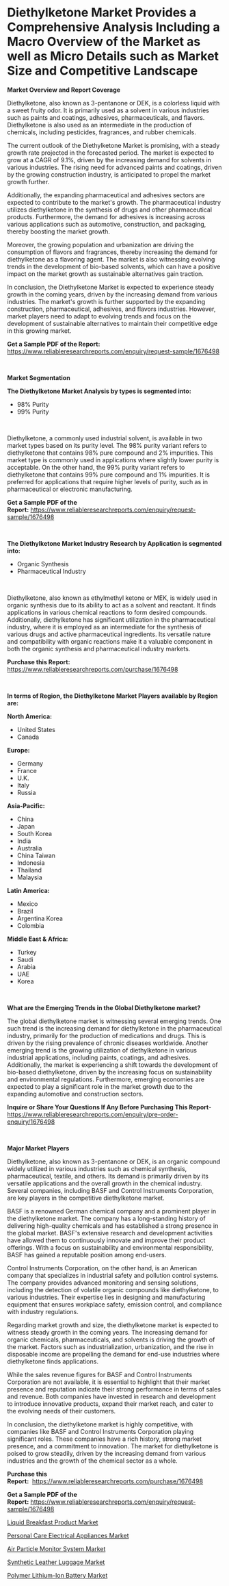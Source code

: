 <p><h1>Diethylketone Market Provides a Comprehensive Analysis Including a Macro Overview of the Market as well as Micro Details such as Market Size and Competitive Landscape</h1></p><p><strong>Market Overview and Report Coverage</strong></p>
<p><p>Diethylketone, also known as 3-pentanone or DEK, is a colorless liquid with a sweet fruity odor. It is primarily used as a solvent in various industries such as paints and coatings, adhesives, pharmaceuticals, and flavors. Diethylketone is also used as an intermediate in the production of chemicals, including pesticides, fragrances, and rubber chemicals.</p><p>The current outlook of the Diethylketone Market is promising, with a steady growth rate projected in the forecasted period. The market is expected to grow at a CAGR of 9.1%, driven by the increasing demand for solvents in various industries. The rising need for advanced paints and coatings, driven by the growing construction industry, is anticipated to propel the market growth further.</p><p>Additionally, the expanding pharmaceutical and adhesives sectors are expected to contribute to the market's growth. The pharmaceutical industry utilizes diethylketone in the synthesis of drugs and other pharmaceutical products. Furthermore, the demand for adhesives is increasing across various applications such as automotive, construction, and packaging, thereby boosting the market growth.</p><p>Moreover, the growing population and urbanization are driving the consumption of flavors and fragrances, thereby increasing the demand for diethylketone as a flavoring agent. The market is also witnessing evolving trends in the development of bio-based solvents, which can have a positive impact on the market growth as sustainable alternatives gain traction.</p><p>In conclusion, the Diethylketone Market is expected to experience steady growth in the coming years, driven by the increasing demand from various industries. The market's growth is further supported by the expanding construction, pharmaceutical, adhesives, and flavors industries. However, market players need to adapt to evolving trends and focus on the development of sustainable alternatives to maintain their competitive edge in this growing market.</p></p>
<p><strong>Get a Sample PDF of the Report:</strong> <a href="https://www.reliableresearchreports.com/enquiry/request-sample/1676498">https://www.reliableresearchreports.com/enquiry/request-sample/1676498</a></p>
<p>&nbsp;</p>
<p><strong>Market Segmentation</strong></p>
<p><strong>The Diethylketone Market Analysis by types is segmented into:</strong></p>
<p><ul><li>98% Purity</li><li>99% Purity</li></ul></p>
<p>&nbsp;</p>
<p><p>Diethylketone, a commonly used industrial solvent, is available in two market types based on its purity level. The 98% purity variant refers to diethylketone that contains 98% pure compound and 2% impurities. This market type is commonly used in applications where slightly lower purity is acceptable. On the other hand, the 99% purity variant refers to diethylketone that contains 99% pure compound and 1% impurities. It is preferred for applications that require higher levels of purity, such as in pharmaceutical or electronic manufacturing.</p></p>
<p><strong>Get a Sample PDF of the Report:</strong>&nbsp;<a href="https://www.reliableresearchreports.com/enquiry/request-sample/1676498">https://www.reliableresearchreports.com/enquiry/request-sample/1676498</a></p>
<p>&nbsp;</p>
<p><strong>The Diethylketone Market Industry Research by Application is segmented into:</strong></p>
<p><ul><li>Organic Synthesis</li><li>Pharmaceutical Industry</li></ul></p>
<p>&nbsp;</p>
<p><p>Diethylketone, also known as ethylmethyl ketone or MEK, is widely used in organic synthesis due to its ability to act as a solvent and reactant. It finds applications in various chemical reactions to form desired compounds. Additionally, diethylketone has significant utilization in the pharmaceutical industry, where it is employed as an intermediate for the synthesis of various drugs and active pharmaceutical ingredients. Its versatile nature and compatibility with organic reactions make it a valuable component in both the organic synthesis and pharmaceutical industry markets.</p></p>
<p><strong>Purchase this Report:</strong>&nbsp; <a href="https://www.reliableresearchreports.com/purchase/1676498">https://www.reliableresearchreports.com/purchase/1676498</a></p>
<p>&nbsp;</p>
<p><strong>In terms of Region, the Diethylketone Market Players available by Region are:</strong></p>
<p>
    <p> <strong> North America: </strong>
        <ul>
            <li>United States</li>
            <li>Canada</li>
        </ul>
        </p> 
    <p> <strong> Europe: </strong>
        <ul>
            <li>Germany</li>
            <li>France</li>
            <li>U.K.</li>
            <li>Italy</li>
            <li>Russia</li>
        </ul>
        </p> 
    <p> <strong> Asia-Pacific: </strong>
        <ul>
            <li>China</li>
            <li>Japan</li>
            <li>South Korea</li>
            <li>India</li>
            <li>Australia</li>
            <li>China Taiwan</li>
            <li>Indonesia</li>
            <li>Thailand</li>
            <li>Malaysia</li>
        </ul>
        </p> 
    <p> <strong> Latin America: </strong>
        <ul>
            <li>Mexico</li>
            <li>Brazil</li>
            <li>Argentina Korea</li>
            <li>Colombia</li>
        </ul>
        </p> 
    <p> <strong> Middle East & Africa: </strong>
        <ul>
            <li>Turkey</li>
            <li>Saudi</li>
            <li>Arabia</li>
            <li>UAE</li>
            <li>Korea</li>
        </ul>
    </p>
    </p>
<p>&nbsp;</p>
<p><strong>What are the Emerging Trends in the Global Diethylketone market?</strong></p>
<p><p>The global diethylketone market is witnessing several emerging trends. One such trend is the increasing demand for diethylketone in the pharmaceutical industry, primarily for the production of medications and drugs. This is driven by the rising prevalence of chronic diseases worldwide. Another emerging trend is the growing utilization of diethylketone in various industrial applications, including paints, coatings, and adhesives. Additionally, the market is experiencing a shift towards the development of bio-based diethylketone, driven by the increasing focus on sustainability and environmental regulations. Furthermore, emerging economies are expected to play a significant role in the market growth due to the expanding automotive and construction sectors.</p></p>
<p><strong>Inquire or Share Your Questions If Any Before Purchasing This Report</strong>- <a href="https://www.reliableresearchreports.com/enquiry/pre-order-enquiry/1676498">https://www.reliableresearchreports.com/enquiry/pre-order-enquiry/1676498</a></p>
<p>&nbsp;</p>
<p><strong>Major Market Players</strong></p>
<p><p>Diethylketone, also known as 3-pentanone or DEK, is an organic compound widely utilized in various industries such as chemical synthesis, pharmaceutical, textile, and others. Its demand is primarily driven by its versatile applications and the overall growth in the chemical industry. Several companies, including BASF and Control Instruments Corporation, are key players in the competitive diethylketone market.</p><p>BASF is a renowned German chemical company and a prominent player in the diethylketone market. The company has a long-standing history of delivering high-quality chemicals and has established a strong presence in the global market. BASF's extensive research and development activities have allowed them to continuously innovate and improve their product offerings. With a focus on sustainability and environmental responsibility, BASF has gained a reputable position among end-users.</p><p>Control Instruments Corporation, on the other hand, is an American company that specializes in industrial safety and pollution control systems. The company provides advanced monitoring and sensing solutions, including the detection of volatile organic compounds like diethylketone, to various industries. Their expertise lies in designing and manufacturing equipment that ensures workplace safety, emission control, and compliance with industry regulations.</p><p>Regarding market growth and size, the diethylketone market is expected to witness steady growth in the coming years. The increasing demand for organic chemicals, pharmaceuticals, and solvents is driving the growth of the market. Factors such as industrialization, urbanization, and the rise in disposable income are propelling the demand for end-use industries where diethylketone finds applications.</p><p>While the sales revenue figures for BASF and Control Instruments Corporation are not available, it is essential to highlight that their market presence and reputation indicate their strong performance in terms of sales and revenue. Both companies have invested in research and development to introduce innovative products, expand their market reach, and cater to the evolving needs of their customers.</p><p>In conclusion, the diethylketone market is highly competitive, with companies like BASF and Control Instruments Corporation playing significant roles. These companies have a rich history, strong market presence, and a commitment to innovation. The market for diethylketone is poised to grow steadily, driven by the increasing demand from various industries and the growth of the chemical sector as a whole.</p></p>
<p><strong>Purchase this Report:</strong>&nbsp;&nbsp;<a href="https://www.reliableresearchreports.com/purchase/1676498">https://www.reliableresearchreports.com/purchase/1676498</a></p>
<p></p>
<p><strong>Get a Sample PDF of the Report:</strong>&nbsp;<a href="https://www.reliableresearchreports.com/enquiry/request-sample/1676498">https://www.reliableresearchreports.com/enquiry/request-sample/1676498</a></p>
<p><p><a href="https://medium.com/@deniseharvey70/liquid-breakfast-product-market-comprehensive-assessment-by-type-application-and-geography-ac596ee067f2">Liquid Breakfast Product Market</a></p><p><a href="https://medium.com/@stefanokon1939/personal-care-electrical-appliances-market-size-reveals-the-best-marketing-channels-in-global-9080507951cb">Personal Care Electrical Appliances Market</a></p><p><a href="https://medium.com/@rogerking1949/air-particle-monitor-system-market-analysis-its-cagr-market-segmentation-and-global-industry-2c4f5fc5fb11">Air Particle Monitor System Market</a></p><p><a href="https://medium.com/@deniseharvey70/synthetic-leather-luggage-market-comprehensive-assessment-by-type-application-and-geography-ac77069743ea">Synthetic Leather Luggage Market</a></p><p><a href="https://medium.com/@taniawisozk2023/polymer-lithium-ion-battery-market-outlook-industry-overview-and-forecast-2023-to-2030-1bbfb074fc65">Polymer Lithium-Ion Battery Market</a></p></p>